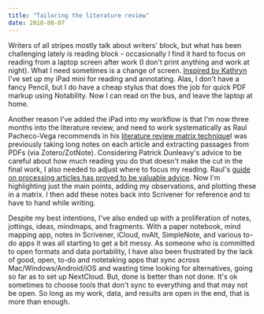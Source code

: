 ```yaml
---
title: "Tailoring the literature review"
date: 2018-08-07
---
```


Writers of all stripes mostly talk about writers' block, but what has been challenging lately is reading block - occasionally I find it hard to focus on reading from a laptop screen after work (I don't print anything and work at night). What I need sometimes is a change of screen. [Inspired by Kathryn](http://www.librariansmatter.com/blog/2018/07/30/handwriting-with-apple-pencil-on-ipad-pro-for-academic-work/) I've set up my iPad mini for reading and annotating. Alas, I don't have a fancy Pencil, but I do have a cheap stylus that does the job for quick PDF markup using Notability. Now I can read on the bus, and leave the laptop at home. 

Another reason I've added the iPad into my workflow is that I'm now three months into the literature review, and need to work systematically as Raul Pacheco-Vega recommends in his [literature review matrix technique]( http://www.raulpacheco.org/2016/06/synthesizing-different-bodies-of-work-in-your-literature-review-the-conceptual-synthesis-excel-dump-technique/)I was previously taking long notes on each article and extracting passages from PDFs (via Zotero/ZotNote). Considering Patrick Dunleavy's advice to be careful about how much reading you do that doesn't make the cut in the final work, I also needed to adjust where to focus my reading. Raul's [guide on processing articles has proved to be valuable advice](http://www.raulpacheco.org/2016/12/processing-a-paper-protocol-from-pdf-to-memo/). Now I'm highlighting just the main points, adding my observations, and plotting these in a matrix. I then add these notes back into Scrivener for reference and to have to hand while writing.

Despite my best intentions, I've also ended up with a proliferation of notes, jottings, ideas, mindmaps, and fragments. With a paper notebook, mind mapping app, notes in Scrivener, iCloud, nvAlt, SimpleNote, and various to-do apps it was all starting to get a bit messy. As someone who is committed to open formats and data portability, I have also been  frustrated by the lack of good, open, to-do and notetaking apps that sync across Mac/Windows/Android/iOS and wasting time looking for alternatives, going so far as to set up NextCloud. But, done is better than not done. It's ok sometimes to choose tools that don't sync to everything and that may not be open. So long as my work, data, and results are open in the end, that is more than enough.
